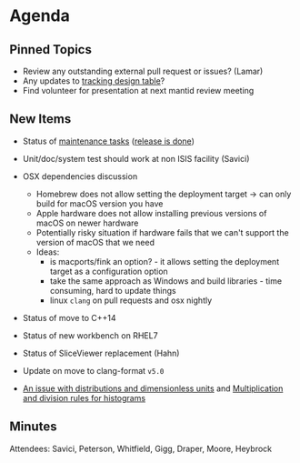 Agenda
======

Pinned Topics
-------------
* Review any outstanding external pull request or issues? (Lamar)
* Any updates to [tracking design table](https://github.com/mantidproject/documents/blob/master/Project-Management/TechnicalSteeringCommittee/reports/TSC-TrackingDesignProposals.md)?
* Find volunteer for presentation at next mantid review meeting

New Items
---------
* Status of [maintenance tasks](https://github.com/mantidproject/documents/blob/master/Project-Management/TechnicalSteeringCommittee/reports/MaintenanceTasks.md) ([release is done](https://github.com/mantidproject/mantid/releases))
* Unit/doc/system test should work at non ISIS facility (Savici)
* OSX dependencies discussion
  * Homebrew does not allow setting the deployment target -> can only build for macOS version you have
  * Apple hardware does not allow installing previous versions of macOS on newer hardware
  * Potentially risky situation if hardware fails that we can't support the version of macOS that we need
  * Ideas:
    * is macports/fink an option? - it allows setting the deployment target as a configuration option
    * take the same approach as Windows and build libraries - time consuming, hard to update things
    * linux `clang` on pull requests and osx nightly

* Status of move to C++14
* Status of new workbench on RHEL7
* Status of SliceViewer replacement (Hahn)
* Update on move to clang-format `v5.0`
* [An issue with distributions and dimensionless units](https://github.com/mantidproject/documents/blob/fix-divide-distribution/Design/DistributionsAndDimensionlessData.md) and [Multiplication and division rules for histograms](https://github.com/mantidproject/documents/pull/25)

Minutes
-------
Attendees: Savici, Peterson, Whitfield, Gigg, Draper, Moore, Heybrock
